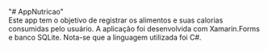 "# AppNutricao"  
Este app tem o objetivo de registrar os alimentos e suas calorias consumidas pelo usuário.
A aplicação foi desenvolvida com Xamarin.Forms e banco SQLite. Nota-se que a linguagem utilizada foi C#. 
